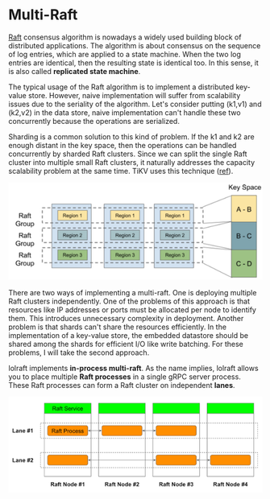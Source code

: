 # Multi-Raft

[Raft](https://raft.github.io/) consensus algorithm is nowadays a widely used building block of distributed applications.
The algorithm is about consensus on the sequence of log entries, which are applied to a state machine.
When the two log entries are identical, then the resulting state is identical too.
In this sense, it is also called **replicated state machine**.

The typical usage of the Raft algorithm is to implement a distributed key-value store.
However, naive implementation will suffer from scalability issues due to the seriality of the algorithm.
Let's consider putting (k1,v1) and (k2,v2) in the data store, naive implementation can't handle these two concurrently
because the operations are serialized.

Sharding is a common solution to this kind of problem.
If the k1 and k2 are enough distant in the key space, then the operations can be handled concurrently
by sharded Raft clusters.
Since we can split the single Raft cluster into multiple small Raft clusters,
it naturally addresses the capacity scalability problem at the same time.
TiKV uses this technique ([ref](https://tikv.org/deep-dive/scalability/multi-raft/)).

![](images/multi-raft-tikv.png)

There are two ways of implementing a multi-raft.
One is deploying multiple Raft clusters independently.
One of the problems of this approach is that resources like IP addresses or ports must be
allocated per node to identify them.
This introduces unnecessary complexity in deployment.
Another problem is that shards can't share the resources efficiently.
In the implementation of a key-value store, the embedded datastore should be shared among the shards
for efficient I/O like write batching.
For these problems, I will take the second approach.

lolraft implements **in-process multi-raft**.
As the name implies, lolraft allows you to place multiple **Raft processes** in a single gRPC server process.
These Raft processes can form a Raft cluster on independent **lanes**.

![](images/multi-raft.png)